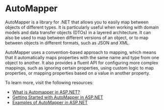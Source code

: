 # AutoMapper

AutoMapper is a library for .NET that allows you to easily map between objects of different types. It is particularly useful when working with domain models and data transfer objects (DTOs) in a layered architecture. It can also be used to map between different versions of an object, or to map between objects in different formats, such as JSON and XML.

AutoMapper uses a convention-based approach to mapping, which means that it automatically maps properties with the same name and type from one object to another. It also provides a fluent API for configuring more complex mappings, such as ignoring certain properties, using custom logic to map properties, or mapping properties based on a value in another property.

To learn more, visit the following resources:

- [What is Automapper in ASP.NET?](https://www.simplilearn.com/tutorials/asp-dot-net-tutorial/automapper-in-c-sharp)
- [Getting Started with AutoMapper in ASP.NET](https://code-maze.com/automapper-net-core/)
- [Examples of AutoMapper in ASP.NET](https://dotnettutorials.net/lesson/automapper-in-c-sharp/)